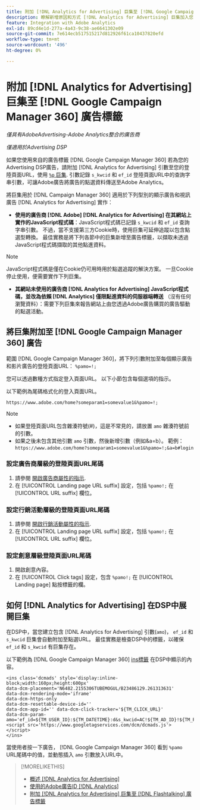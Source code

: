 ```yaml
---
title: 附加 [!DNL Analytics for Advertising] 巨集至 [!DNL Google Campaign Manager 360] 廣告標籤
description: 瞭解新增原因和方式 [!DNL Analytics for Advertising] 巨集加入您的 [!DNL Google Campaign Manager 360] 廣告標籤
feature: Integration with Adobe Analytics
exl-id: 89cd4e1d-277a-4a43-9c38-ae6641302e09
source-git-commit: 7e614ecb517515217d812926f61ca10437820efd
workflow-type: tm+mt
source-wordcount: '496'
ht-degree: 0%

---
```


# 附加 [!DNL Analytics for Advertising] 巨集至 [!DNL Google Campaign Manager 360] 廣告標籤

*僅具有AdobeAdvertising-Adobe Analytics整合的廣告商*

*僅適用於Advertising DSP*

如果您使用來自的廣告標籤 [!DNL Google Campaign Manager 360] 若為您的Advertising DSP廣告，請附加 [!DNL Analytics for Advertising] 引數至您的登陸頁面URL，使用 [`%p` 巨集](https://support.google.com/campaignmanager/table/6096962). 引數記錄 `s_kwcid` 和 `ef_id` 登陸頁面URL中的查詢字串引數，可讓Adobe廣告將廣告的點選資料傳送至Adobe Analytics。

將巨集用於 [!DNL Campaign Manager 360] 適用於下列型別的顯示廣告和視訊廣告 [!DNL Analytics for Advertising] 實作：

* **使用的廣告商 [!DNL Adobe] [!DNL Analytics for Advertising] 在其網站上實作的JavaScript程式碼**：JavaScript程式碼已記錄 `s_kwcid` 和 `ef_id` 查詢字串引數。 不過，當不支援第三方Cookie時，使用巨集可延伸追蹤以包含點選型轉換。 最佳實務是將下列各節中的巨集新增至廣告標籤，以擷取未透過JavaScript程式碼擷取的其他點進資料。

>[!NOTE]
>
>JavaScript程式碼是僅在Cookie仍可用時用於點選追蹤的解決方案。 一旦Cookie停止使用，便需要實作下列巨集。

* **其網站未使用的廣告商 [!DNL Analytics for Advertising] JavaScript程式碼，並改為依賴 [!DNL Analytics] 僅限點進資料的伺服器端轉送** （沒有任何瀏覽資料）：需要下列巨集來報告網站上由您透過Adobe廣告購買的廣告驅動的點選活動。

## 將巨集附加至 [!DNL Google Campaign Manager 360] 廣告

範圍 [!DNL Google Campaign Manager 360]，將下列引數附加至每個顯示廣告和影片廣告的登陸頁面URL： `%pamo=!;`

您可以透過數種方式指定登入頁面URL。 以下小節包含每個選項的指示。

以下範例為尾碼格式化的登入頁面URL。

```
https://www.adobe.com/home?someparam1=somevalue1&%pamo=!;
```

>[!NOTE]
>
>
>* 如果登陸頁面URL包含雜湊符號(#)，這是不常見的，請放置 `amo` 雜湊符號前的引數。
>* 如果之後未包含其他引數 `amo` 引數，然後新增引數（例如&amp;a=b）。 範例：`https://www.adobe.com/home?someparam1=somevalue1&%pamo=!;&a=b#login`


### 設定廣告商層級的登陸頁面URL尾碼

1. 請參閱 [開啟廣告商屬性的指示](https://support.google.com/campaignmanager/answer/2829344).
1. 在 [!UICONTROL Landing page URL suffix] 設定，包括 `%pamo!;` 在 [!UICONTROL URL suffix] 欄位。

### 設定行銷活動層級的登陸頁面URL尾碼

1. 請參閱 [開啟行銷活動屬性的指示](https://support.google.com/campaignmanager/answer/2838056#set).
1. 在 [!UICONTROL Landing page URL suffix] 設定，包括 `%pamo!;` 在 [!UICONTROL URL suffix] 欄位。

### 設定創意層級登陸頁面URL尾碼

1. 開啟創意內容。
1. 在 [!UICONTROL Click tags] 設定，包含 `%pamo!;` 在 [!UICONTROL Landing page] 點按標籤的欄。

## 如何 [!DNL Analytics for Advertising] 在DSP中展開巨集

在DSP中，當您建立包含 [!DNL Analytics for Advertising] 引數(`amo`)， `ef_id` 和 `s_kwcid` 巨集會自動附加至點選URL。 最佳實務是檢查DSP中的標籤，以確保 `ef_id` 和 `s_kwcid` 有巨集存在。

以下範例為 [!DNL Google Campaign Manager 360] [ins標籤](https://support.google.com/campaignmanager/answer/6080468) 在DSP中顯示的內容。

```
<ins class='dcmads' style='display:inline-block;width:160px;height:600px'
data-dcm-placement='N6482.2155306TUBEMOGUL/B23486129.261313631'
data-dcm-rendering-mode='iframe'
data-dcm-https-only
data-dcm-resettable-device-id=''
data-dcm-app-id='' data-dcm-click-tracker='${TM_CLICK_URL}'
data-dcm-param-amo='ef_id=${TM_USER_ID}:${TM_DATETIME}:d&s_kwcid=AC!${TM_AD_ID}!${TM_PLACEMENT_ID}'>
<script src='https://www.googletagservices.com/dcm/dcmads.js'></script>
</ins>
```

當使用者按一下廣告， [!DNL Google Campaign Manager 360] 看到 `%pamo` URL尾碼中的值，並動態插入 `amo` 引數放入URL中。

>[!MORELIKETHIS]
>
>* [概述 [!DNL Analytics for Advertising]](overview.md)
>* [使用的Adobe廣告ID [!DNL Analytics]](/help/integrations/analytics/ids.md)
>* [附加 [!DNL Analytics for Advertising] 巨集至 [!DNL Flashtalking] 廣告標籤](macros-flashtalking.md)


